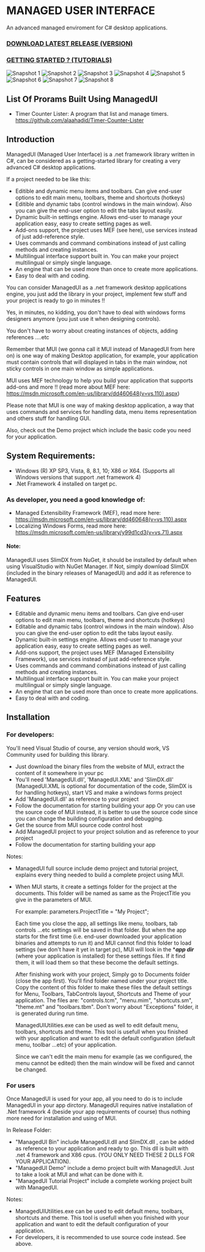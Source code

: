 # MANAGED USER INTERFACE
An advanced managed enviroment for C# desktop applications. 

### [DOWNLOAD LATEST RELEASE (VERSION)](https://github.com/alaahadid/Managed-UI/releases)
### [GETTING STARTED ? (TUTORIALS)](https://github.com/alaahadid/Managed-UI/wiki/Getting-Started-(Tutorials))

![Snapshot 1](/screenshots/snap1.JPG?raw=true "Snapshot1")
![Snapshot 2](/screenshots/snap2.JPG?raw=true "Snapshot2")
![Snapshot 3](/screenshots/snap3.JPG?raw=true "Snapshot3")
![Snapshot 4](/screenshots/snap4.JPG?raw=true "Snapshot4")
![Snapshot 5](/screenshots/snap5.JPG?raw=true "Snapshot5")
![Snapshot 6](/screenshots/snap6.JPG?raw=true "Snapshot6")
![Snapshot 7](/screenshots/snap7.JPG?raw=true "Snapshot7")
![Snapshot 8](/screenshots/snap8.JPG?raw=true "Snapshot8")

## List Of Prorams Built Using ManagedUI
- Timer Counter Lister: A program that list and manage timers. <https://github.com/alaahadid/Timer-Counter-Lister>

## Introduction
ManagedUI (Managed User Interface) is a .net framework library written in C#, can be considered as a getting-started library for creating a very advanced C# desktop applications.

If a project needed to be like this:

- Editible and dynamic menu items and toolbars. Can give end-user options to edit main menu, toolbars, theme and shortcuts (hotkeys)
- Editible and dynamic tabs (control windows in the main window). Also you can give the end-user option to edit the tabs layout easily.
- Dynamic built-in settings engine. Allows end-user to manage your application easy, easy to create setting pages as well.
- Add-ons support, the project uses MEF (see here), use services instead of just add-reference style.
- Uses commands and command combinations instead of just calling methods and creating instances.
- Multilingual interface support built in. You can make your project multilingual or simply single language.
- An engine that can be used more than once to create more applications.
- Easy to deal with and coding.

You can consider ManagedUI as a .net framework desktop applications engine, you just add the library in your project, implement few stuff and your project is ready to go in minutes !!

Yes, in minutes, no kidding, you don't have to deal with windows forms designers anymore (you just use it when designing controls). 

You don't have to worry about creating instances of objects, adding references ....etc

Remember that MUI (we gonna call it MUI instead of ManagedUI from here on) is one way of making Desktop application, for example, your application must contain controls that will displayed in tabs in the main window, not sticky controls in one main window as simple applications.

MUI uses MEF technology to help you build your application that supports add-ons and more !! (read more about MEF here: <https://msdn.microsoft.com/en-us/library/dd460648(v=vs.110).aspx>)

Please note that MUI is one way of making desktop application, a way that uses commands and services for handling data, menu items representation and others stuff for handling GUI.

Also, check out the Demo project which include the basic code you need for your application.


## System Requirements: 
- Windows (R) XP SP3, Vista, 8, 8.1, 10; X86 or X64. (Supports all Windows versions that support .net framework 4) 
- .Net Framework 4 installed on target pc. 

### As developer, you need a good knowledge of: 
- Managed Extensibility Framework (MEF), read more here: <https://msdn.microsoft.com/en-us/library/dd460648(v=vs.110).aspx> 
- Localizing Windows Forms, read more here: <https://msdn.microsoft.com/en-us/library/y99d1cd3(v=vs.71).aspx> 

#### Note:

ManagedUI uses SlimDX from NuGet, it should be installed by default when using VisualStudio with NuGet Manager.
If Not, simply download SlimDX (included in the binary releases of ManagedUI) and add it as reference to ManagedUI.

## Features

- Editable and dynamic menu items and toolbars. Can give end-user options to edit main menu, toolbars, theme and shortcuts (hotkeys)
- Editable and dynamic tabs (control windows in the main window). Also you can give the end-user option to edit the tabs layout easily.
- Dynamic built-in settings engine. Allows end-user to manage your application easy, easy to create setting pages as well.
- Add-ons support, the project uses MEF (Managed Extensibility Framework), use services instead of just add-reference style.
- Uses commands and command combinations instead of just calling methods and creating instances.
- Multilingual interface support built in. You can make your project multilingual or simply single language.
- An engine that can be used more than once to create more applications.
- Easy to deal with and coding.

## Installation  

### For developers:
You'll need Visual Studio of course, any version should work, VS Community used for building this library.

- Just download the binary files from the website of MUI, extract the content of it somewhere in your pc
- You'll need 'ManagedUI.dll', 'ManagedUI.XML' and 'SlimDX.dll' (ManagedUI.XML is optional for documentation of the code, SlimDX is for handling hotkeys), start VS and make a windows forms project
- Add 'ManagedUI.dll' as reference to your project
- Follow the documentation for starting building your app
Or you can use the source code of MUI instead, it is better to use the source code since you can change the building configuration and debugging.
- Get the source from MUI source code control host
- Add ManagedUI project to your project solution and as reference to your project
- Follow the documentation for starting building your app

Notes:

- ManagedUI full source include demo project and tutorial project, explains every thing needed to build a complete project using MUI.
- When MUI starts, it create a settings folder for the project at the documents. This folder will be named as same as the ProjectTitle you give in the parameters of MUI. 

  For example: parameters.ProjectTitle = "My Project";

  Each time you close the app, all settings like menu, toolbars, tab controls ...etc settings will be saved in that folder.
  But when the app starts for the first time (i.e. end-user downloaded your application binaries and attempts to run it) and MUI cannot find this folder to load settings (we don't have it yet in target pc), 
  MUI will look in the ****app dir*** (where your application is installed) for these settings files. If it find them, it will load them so that these become the default settings.
  
  After finishing work with your project, Simply go to Documents folder (close the app first). You'll find folder named under your project title.
  Copy the content of this folder to make these files the default settings for Menu, Toolbars, TabControls layout, Shortcuts and Theme of your application.
  The files are: "controls.tcm", "menu.mim", "shortcuts.sm", "theme.mt" and "toolbars.tbm". Don't worry about "Exceptions" folder, it is generated during run time.
  
  ManagedUIUtilities.exe can be used as well to edit default menu, toolbars, shortcuts and theme. This tool is usefull when you
  finished with your application and want to edit the default configuration (default menu, toolbar ...etc) of your application.
  
  Since we can't edit the main menu for example (as we configured, the menu cannot be edited) then the main window will be fixed and cannot be changed.
  
### For users

Once ManagedUI is used for your app, all you need to do is to include ManagedUI in your app dirctory. ManagedUI requires native installation
of .Net framework 4 (beside your app requirements of course) thus nothing more need for installation and using of MUI.

In Release Folder:

- "ManagedUI Bin" include ManagedUI.dll and SlimDX.dll , can be added as reference to your application and ready to go. 
  This dll is built with .net 4 framework and X86 cpus. (YOU ONLY NEED THESE 2 DLLS FOR YOUR APPLICATION).
- "ManagedUI Demo" include a demo project built with ManagedUI. Just to take a look at MUI and what can be done with it.
- "ManagedUI Tutorial Project" include a complete working project built with ManagedUI.

Notes:
- ManagedUIUtilities.exe can be used to edit default menu, toolbars, shortcuts and theme. This tool is usefull when you
  finished with your application and want to edit the default configuration of your application.
- For developers, it is recommended to use source code instead. See above.
